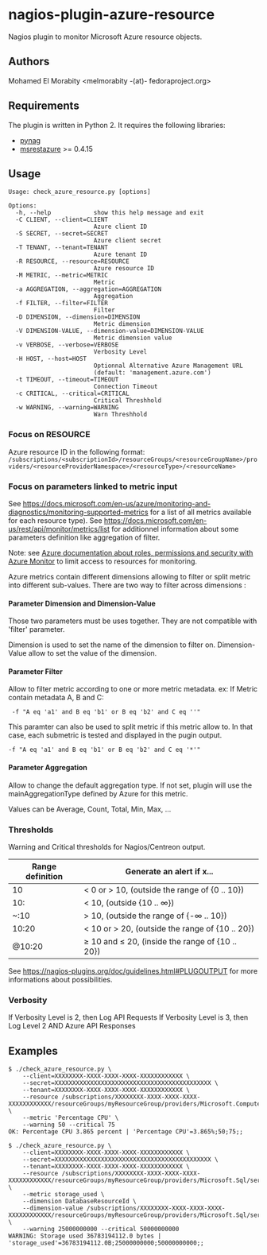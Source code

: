 # nagios-plugin-azure-resource

Nagios plugin to monitor Microsoft Azure resource objects.

## Authors

Mohamed El Morabity <melmorabity -(at)- fedoraproject.org>

## Requirements

The plugin is written in Python 2. It requires the following libraries:

* [pynag](https://pypi.python.org/pypi/pynag)
* [msrestazure](https://pypi.python.org/pypi/msrestazure) >= 0.4.15

## Usage
```
Usage: check_azure_resource.py [options]

Options:
  -h, --help            show this help message and exit
  -C CLIENT, --client=CLIENT
                        Azure client ID
  -S SECRET, --secret=SECRET
                        Azure client secret
  -T TENANT, --tenant=TENANT
                        Azure tenant ID
  -R RESOURCE, --resource=RESOURCE
                        Azure resource ID
  -M METRIC, --metric=METRIC
                        Metric
  -a AGGREGATION, --aggregation=AGGREGATION
                        Aggregation
  -f FILTER, --filter=FILTER
                        Filter
  -D DIMENSION, --dimension=DIMENSION
                        Metric dimension
  -V DIMENSION-VALUE, --dimension-value=DIMENSION-VALUE
                        Metric dimension value
  -v VERBOSE, --verbose=VERBOSE
                        Verbosity Level
  -H HOST, --host=HOST  
                        Optionnal Alternative Azure Management URL 
                        (default: 'management.azure.com')
  -t TIMEOUT, --timeout=TIMEOUT
                        Connection Timeout
  -c CRITICAL, --critical=CRITICAL
                        Critical Threshhold
  -w WARNING, --warning=WARNING
                        Warn Threshhold
```

### Focus on RESOURCE

Azure resource ID in the following format: 
    `/subscriptions/<subscriptionId>/resourceGroups/<resourceGroupName>/providers/<resourceProviderNamespace>/<resourceType>/<resourceName>`

### Focus on parameters linked to metric input

See https://docs.microsoft.com/en-us/azure/monitoring-and-diagnostics/monitoring-supported-metrics for a list of all metrics available for each resource type).
See https://docs.microsoft.com/en-us/rest/api/monitor/metrics/list for additionnel information about some parameters definition like aggregation of filter.

Note: see [Azure documentation about roles, permissions and security with Azure Monitor](https://docs.microsoft.com/en-us/azure/monitoring-and-diagnostics/monitoring-roles-permissions-security) to limit access to resources for monitoring.

Azure metrics contain different dimensions allowing to filter or split metric into different sub-values.
There are two way to filter across dimensions :

#### Parameter Dimension and Dimension-Value

Those two parameters must be uses together. 
They are not compatible with 'filter' parameter.

Dimension is used to set the name of the dimension to filter on.
Dimension-Value allow to set the value of the dimension.

#### Parameter Filter

Allow to filter metric according to one or more metric metadata.
ex: If Metric contain metadata A, B and C:

``` -f "A eq 'a1' and B eq 'b1' or B eq 'b2' and C eq ''"```

This paramter can also be used to split metric if this metric allow to.
In that case, each submetric is tested and displayed in the pugin output.

```-f "A eq 'a1' and B eq 'b1' or B eq 'b2' and C eq '*'"```

#### Parameter Aggregation

Allow to change the default aggregation type.
If not set, plugin will use the mainAggregationType defined by Azure for this metric.

Values can be Average, Count, Total, Min, Max, ...

### Thresholds

Warning and Critical thresholds for Nagios/Centreon output.

| Range definition | Generate an alert if x... |
| --- | --- |
| 10 | < 0 or > 10, (outside the range of {0 .. 10}) |
| 10: | < 10, (outside {10 .. ∞}) |
| ~:10 | > 10, (outside the range of {-∞ .. 10}) |
| 10:20 | < 10 or > 20, (outside the range of {10 .. 20}) |
| @10:20 | ≥ 10 and ≤ 20, (inside the range of {10 .. 20}) |


See https://nagios-plugins.org/doc/guidelines.html#PLUGOUTPUT for more informations about possibilities.

### Verbosity

If Verbosity Level is 2, then Log API Requests
If Verbosity Level is 3, then Log Level 2 AND Azure API Responses

## Examples

    $ ./check_azure_resource.py \
        --client=XXXXXXXX-XXXX-XXXX-XXXX-XXXXXXXXXXXX \
        --secret=XXXXXXXXXXXXXXXXXXXXXXXXXXXXXXXXXXXXXXXXXXXX \
        --tenant=XXXXXXXX-XXXX-XXXX-XXXX-XXXXXXXXXXXX \
        --resource /subscriptions/XXXXXXXX-XXXX-XXXX-XXXX-XXXXXXXXXXXX/resourceGroups/myResourceGroup/providers/Microsoft.Compute/virtualMachines/myVirtualMachine \
        --metric 'Percentage CPU' \
        --warning 50 --critical 75
    OK: Percentage CPU 3.865 percent | 'Percentage CPU'=3.865%;50;75;;

    $ ./check_azure_resource.py \
        --client=XXXXXXXX-XXXX-XXXX-XXXX-XXXXXXXXXXXX \
        --secret=XXXXXXXXXXXXXXXXXXXXXXXXXXXXXXXXXXXXXXXXXXXX \
        --tenant=XXXXXXXX-XXXX-XXXX-XXXX-XXXXXXXXXXXX \
        --resource /subscriptions/XXXXXXXX-XXXX-XXXX-XXXX-XXXXXXXXXXXX/resourceGroups/myResourceGroup/providers/Microsoft.Sql/servers/myDBServer \
        --metric storage_used \
        --dimension DatabaseResourceId \
        --dimension-value /subscriptions/XXXXXXXX-XXXX-XXXX-XXXX-XXXXXXXXXXXX/resourceGroups/myResourceGroup/providers/Microsoft.Sql/servers/myDBServer/databases/myDB \
        --warning 25000000000 --critical 50000000000
    WARNING: Storage used 36783194112.0 bytes | 'storage_used'=36783194112.0B;25000000000;50000000000;;
